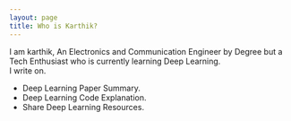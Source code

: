 ```yaml
---
layout: page
title: Who is Karthik?
---
```




I am karthik, An Electronics and Communication Engineer by Degree but a Tech Enthusiast who is currently learning Deep Learning. 
<br>
I write on.

- Deep Learning Paper Summary.
- Deep Learning Code Explanation.
- Share Deep Learning Resources.